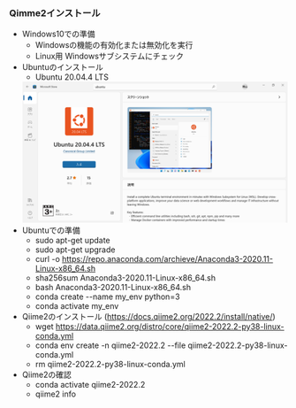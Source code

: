 ### Qimme2インストール

- Windows10での準備
    - Windowsの機能の有効化または無効化を実行
    - Linux用 Windowsサブシステムにチェック
- Ubuntuのインストール
    - Ubuntu 20.04.4 LTS
    <img src="Ubuntu.png">
- Ubuntuでの準備
    - sudo apt-get update
    - sudo apt-get upgrade
    - curl -o https://repo.anaconda.com/archieve/Anaconda3-2020.11-Linux-x86_64.sh
    - sha256sum Anaconda3-2020.11-Linux-x86_64.sh
    - bash Anaconda3-2020.11-Linux-x86_64.sh
    - conda create --name my_env python=3
    - conda activate my_env
- Qiime2のインストール (https://docs.qiime2.org/2022.2/install/native/)
    - wget https://data.qiime2.org/distro/core/qiime2-2022.2-py38-linux-conda.yml    
    - conda env create -n qiime2-2022.2 --file qiime2-2022.2-py38-linux-conda.yml
    - rm qiime2-2022.2-py38-linux-conda.yml
- Qiime2の確認
    - conda activate qiime2-2022.2
    - qiime2 info










